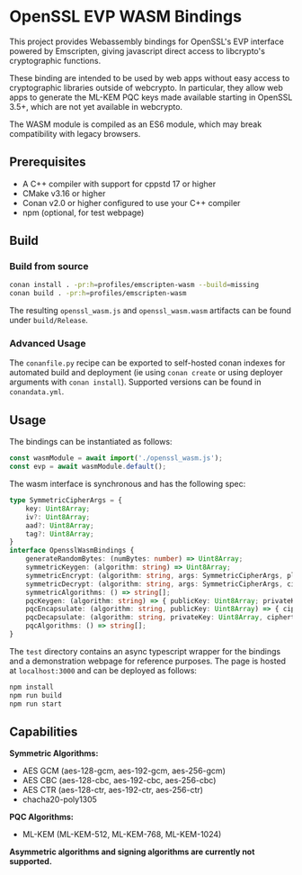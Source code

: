 # OpenSSL EVP WASM Bindings

This project provides Webassembly bindings for OpenSSL's EVP interface powered by Emscripten, giving javascript direct access to libcrypto's cryptographic functions.

These binding are intended to be used by web apps without easy access to cryptographic libraries outside of webcrypto. In particular, they allow web apps to generate the ML-KEM PQC keys made available starting in OpenSSL 3.5+, which are not yet available in webcrypto.

The WASM module is compiled as an ES6 module, which may break compatibility with legacy browsers.

## Prerequisites
- A C++ compiler with support for cppstd 17 or higher
- CMake v3.16 or higher
- Conan v2.0 or higher configured to use your C++ compiler
- npm (optional, for test webpage)

## Build
### Build from source
```bash
conan install . -pr:h=profiles/emscripten-wasm --build=missing
conan build . -pr:h=profiles/emscripten-wasm
```

The resulting `openssl_wasm.js` and `openssl_wasm.wasm` artifacts can be found under `build/Release`.

### Advanced Usage
The `conanfile.py` recipe can be exported to self-hosted conan indexes for automated build and deployment (ie using `conan create` or using deployer arguments with `conan install`). Supported versions can be found in `conandata.yml`.

## Usage
The bindings can be instantiated as follows:
```javascript
const wasmModule = await import('./openssl_wasm.js');
const evp = await wasmModule.default();
```
The wasm interface is synchronous and has the following spec:
```typescript
type SymmetricCipherArgs = {
    key: Uint8Array;
    iv?: Uint8Array;
    aad?: Uint8Array;
    tag?: Uint8Array;
}
interface OpensslWasmBindings {
    generateRandomBytes: (numBytes: number) => Uint8Array;
    symmetricKeygen: (algorithm: string) => Uint8Array;
    symmetricEncrypt: (algorithm: string, args: SymmetricCipherArgs, plaintext: Uint8Array) => { ciphertext: Uint8Array; tag?: Uint8Array };
    symmetricDecrypt: (algorithm: string, args: SymmetricCipherArgs, ciphertext: Uint8Array) => Uint8Array;
    symmetricAlgorithms: () => string[];
    pqcKeygen: (algorithm: string) => { publicKey: Uint8Array; privateKey: Uint8Array };
    pqcEncapsulate: (algorithm: string, publicKey: Uint8Array) => { ciphertext: Uint8Array; sharedSecret: Uint8Array };
    pqcDecapsulate: (algorithm: string, privateKey: Uint8Array, ciphertext: Uint8Array) => Uint8Array;
    pqcAlgorithms: () => string[];
}
```
The `test` directory contains an async typescript wrapper for the bindings and a demonstration webpage for reference purposes. The page is hosted at `localhost:3000` and can be deployed as follows:
```bash
npm install
npm run build
npm run start
```

## Capabilities
**Symmetric Algorithms:**
- AES GCM (aes-128-gcm, aes-192-gcm, aes-256-gcm)
- AES CBC (aes-128-cbc, aes-192-cbc, aes-256-cbc)
- AES CTR (aes-128-ctr, aes-192-ctr, aes-256-ctr)
- chacha20-poly1305

**PQC Algorithms:**
- ML-KEM (ML-KEM-512, ML-KEM-768, ML-KEM-1024)

**Asymmetric algorithms and signing algorithms are currently not supported.**